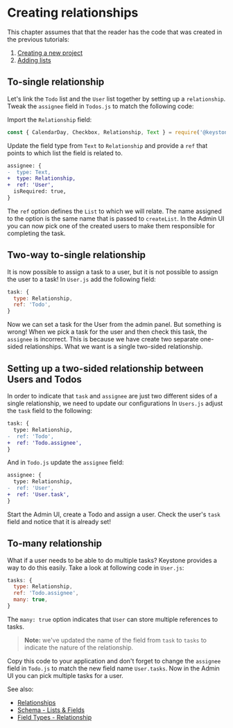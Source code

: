 <!--[meta]
section: tutorials
title: Creating relationships
order: 4
[meta]-->

# Creating relationships

This chapter assumes that that the reader has the code that was created in the
previous tutorials:

1. [Creating a new project](/docs/tutorials/new-project.md)
2. [Adding lists](/docs/tutorials/add-lists.md)

## To-single relationship

Let's link the `Todo` list and the `User` list together by setting up
a `relationship`. Tweak the `assignee` field in `Todos.js` to match the following code:

Import the `Relationship` field:

```javascript title=/lists/Todo.js
const { CalendarDay, Checkbox, Relationship, Text } = require('@keystonejs/fields');
```

Update the field type from `Text` to `Relationship` and provide a `ref` that
points to which list the field is related to.

```diff title=/lists/Todo.js allowCopy=false showLanguage=false
assignee: {
-  type: Text,
+  type: Relationship,
+  ref: 'User',
  isRequired: true,
}
```

The `ref` option defines the `List` to which we will relate. The name assigned
to the option is the same name that is passed to `createList`. In the Admin UI
you can now pick one of the created users to make them responsible for
completing the task.

## Two-way to-single relationship

It is now possible to assign a task to a user, but it is not possible to assign
the user to a task! In `User.js` add the following field:

```javascript title=/lists/User.js
task: {
  type: Relationship,
  ref: 'Todo',
}
```

Now we can set a task for the User from the admin panel. But something is wrong! When we pick a task for the user and then check this task, the `assignee` is incorrect. This is because we have create two separate one-sided relationships. What we want is a single two-sided relationship.

## Setting up a two-sided relationship between Users and Todos

In order to indicate that `task` and `assignee` are just two different sides of a single relationship, we need to update our configurations
In `Users.js` adjust the `task` field to the following:

```diff title=/lists/User.js allowCopy=false showLanguage=false
task: {
  type: Relationship,
-  ref: 'Todo',
+  ref: 'Todo.assignee',
}
```

And in `Todo.js` update the `assignee` field:

```diff title=/lists/Todo.js allowCopy=false showLanguage=false
assignee: {
  type: Relationship,
-  ref: 'User',
+  ref: 'User.task',
}
```

Start the Admin UI, create a Todo and assign a user. Check the user's `task`
field and notice that it is already set!

## To-many relationship

What if a user needs to be able to do multiple tasks? Keystone provides a way to
do this easily. Take a look at following code in `User.js`:

```javascript title=/lists/User.js
tasks: {
  type: Relationship,
  ref: 'Todo.assignee',
  many: true,
}
```

The `many: true` option indicates that `User` can store multiple references to
tasks.

> **Note:** we've updated the name of the field from `task` to `tasks` to
> indicate the nature of the relationship.

Copy this code to your application and don't forget to change the `assignee`
field in `Todo.js` to match the new field name `User.tasks`. Now in the Admin
UI you can pick multiple tasks for a user.

See also:

- [Relationships](/docs/discussions/relationships.md)
- [Schema - Lists & Fields](/docs/guides/schema.md)
- [Field Types - Relationship](/packages/fields/src/types/Relationship/README.md)
